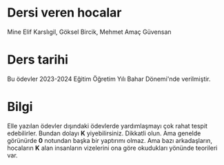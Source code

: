 # Dersi veren hocalar
Mine Elif Karslıgil, Göksel Bircik, Mehmet Amaç Güvensan
# Ders tarihi
Bu ödevler 2023-2024 Eğitim Öğretim Yılı Bahar Dönemi'nde verilmiştir.
# Bilgi
Elle yazılan ödevler dışındaki ödevlerde yardımlaşmayı çok rahat tespit edebilirler. Bundan dolayı **K** yiyebilirsiniz. Dikkatli olun. Ama genelde görünürde **0** notundan başka bir yaptırımı olmaz. Ama bazı arkadaşların, hocaların **K** alan insanların vizelerini ona göre okudukları yönünde teorileri var.
